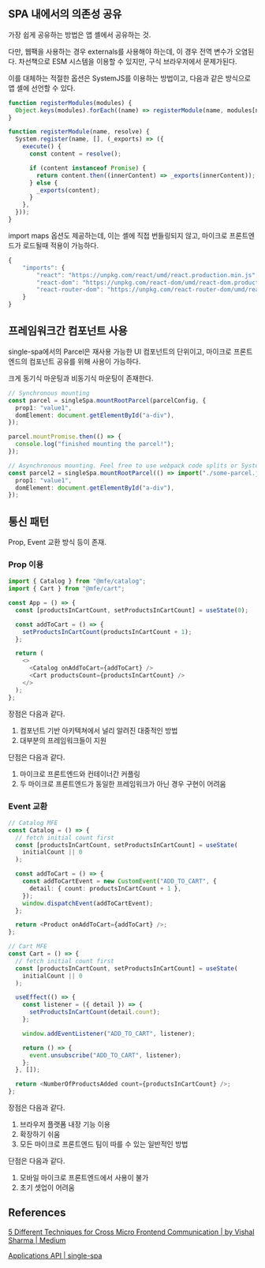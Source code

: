 ## SPA 내에서의 의존성 공유

가장 쉽게 공유하는 방법은 앱 셸에서 공유하는 것.

다만, 웹팩을 사용하는 경우 externals를 사용해야 하는데, 이 경우 전역 변수가 오염된다. 차선책으로 ESM 시스템을 이용할 수 있지만, 구식 브라우저에서 문제가된다.

이를 대체하는 적절한 옵션은 SystemJS를 이용하는 방법이고, 다음과 같은 방식으로 앱 셸에 선언할 수 있다.

```javascript
function registerModules(modules) {
  Object.keys(modules).forEach((name) => registerModule(name, modules[name]));
}

function registerModule(name, resolve) {
  System.register(name, [], (_exports) => ({
    execute() {
      const content = resolve();

      if (content instanceof Promise) {
        return content.then((innerContent) => _exports(innerContent));
      } else {
        _exports(content);
      }
    },
  }));
}
```

import maps 옵션도 제공하는데, 이는 셸에 직접 번들링되지 않고, 마이크로 프론트엔드가 로드될때 적용이 가능하다.

```typescript
{
    "imports": {
        "react": "https://unpkg.com/react/umd/react.production.min.js",
        "react-dom": "https://unpkg.com/react-dom/umd/react-dom.production.min.js",
        "react-router-dom": "https://unpkg.com/react-router-dom/umd/react-router-dom.min.js"
    }
}
```

## 프레임워크간 컴포넌트 사용

single-spa에서의 Parcel은 재사용 가능한 UI 컴포넌트의 단위이고, 마이크로 프론트엔드의 컴포넌트 공유를 위해 사용이 가능하다.

크게 동기식 마운팅과 비동기식 마운팅이 존재한다.

```typescript
// Synchronous mounting
const parcel = singleSpa.mountRootParcel(parcelConfig, {
  prop1: "value1",
  domElement: document.getElementById("a-div"),
});

parcel.mountPromise.then(() => {
  console.log("finished mounting the parcel!");
});

// Asynchronous mounting. Feel free to use webpack code splits or SystemJS dynamic loading
const parcel2 = singleSpa.mountRootParcel(() => import("./some-parcel.js"), {
  prop1: "value1",
  domElement: document.getElementById("a-div"),
});
```

## 통신 패턴

Prop, Event 교환 방식 등이 존재.

### Prop 이용

```typescript
import { Catalog } from "@mfe/catalog";
import { Cart } from "@mfe/cart";

const App = () => {
  const [productsInCartCount, setProductsInCartCount] = useState(0);

  const addToCart = () => {
    setProductsInCartCount(productsInCartCount + 1);
  };

  return (
    <>
      <Catalog onAddToCart={addToCart} />
      <Cart productsCount={productsInCartCount} />
    </>
  );
};
```

장점은 다음과 같다.

1. 컴포넌트 기반 아키텍쳐에서 널리 알려진 대중적인 방법
2. 대부분의 프레임워크들이 지원

단점은 다음과 같다.

1. 마이크로 프론트엔드와 컨테이너간 커플링
2. 두 마이크로 프론트엔드가 동일한 프레임워크가 아닌 경우 구현이 어려움

### Event 교환

```typescript
// Catalog MFE
const Catalog = () => {
  // fetch initial count first
  const [productsInCartCount, setProductsInCartCount] = useState(
    initialCount || 0
  );

  const addToCart = () => {
    const addToCartEvent = new CustomEvent("ADD_TO_CART", {
      detail: { count: productsInCartCount + 1 },
    });
    window.dispatchEvent(addToCartEvent);
  };

  return <Product onAddToCart={addToCart} />;
};

// Cart MFE
const Cart = () => {
  // fetch initial count first
  const [productsInCartCount, setProductsInCartCount] = useState(
    initialCount || 0
  );

  useEffect(() => {
    const listener = ({ detail }) => {
      setProductsInCartCount(detail.count);
    };

    window.addEventListener("ADD_TO_CART", listener);

    return () => {
      event.unsubscribe("ADD_TO_CART", listener);
    };
  }, []);

  return <NumberOfProductsAdded count={productsInCartCount} />;
};
```

장점은 다음과 같다.

1. 브라우저 플랫폼 내장 기능 이용
2. 확장하기 쉬움
3. 모든 마이크로 프론트엔드 팀이 따를 수 있는 일반적인 방법

단점은 다음과 같다.

1. 모바일 마이크로 프론트엔드에서 사용이 불가
2. 초기 셋업이 어려움

## References

[5 Different Techniques for Cross Micro Frontend Communication | by Vishal Sharma | Medium](https://sharvishi9118.medium.com/cross-micro-frontend-communication-techniques-a10fedc11c59)

[Applications API | single-spa](https://single-spa.js.org/docs/api/#mountrootparcel)
